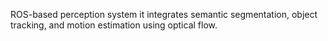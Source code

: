 ROS-based perception system
it integrates semantic segmentation, object tracking, and motion estimation using optical flow.
